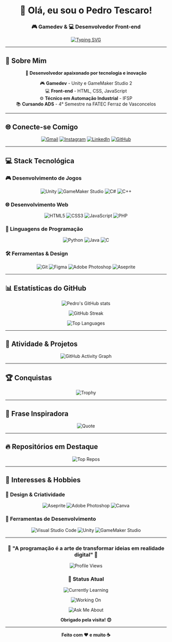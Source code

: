 <div align="center">

# 👋 Olá, eu sou o Pedro Tescaro! 

### 🎮 Gamedev & 💻 Desenvolvedor Front-end

[![Typing SVG](https://readme-typing-svg.demolab.com?font=Fira+Code&size=25&duration=3000&pause=1000&color=00D4FF&center=true&vCenter=true&width=600&lines=Desenvolvedor+de+Jogos+Unity+%26+GameMaker;Desenvolvedor+Front-end;Técnico+em+Automação+Industrial;Estudante+de+ADS+na+FATEC)](https://git.io/typing-svg)

</div>

---

## 🚀 Sobre Mim

<div align="center">

🎯 **Desenvolvedor apaixonado por tecnologia e inovação**

🎮 **Gamedev** - Unity e GameMaker Studio 2  
💻 **Front-end** - HTML, CSS, JavaScript  
⚙️ **Técnico em Automação Industrial** - IFSP  
📚 **Cursando ADS** - 4° Semestre na FATEC Ferraz de Vasconcelos  

</div>

---

## 🌐 Conecte-se Comigo

<div align="center">

[![Gmail](https://img.shields.io/badge/Gmail-D14836?style=for-the-badge&logo=gmail&logoColor=white)](mailto:pedroatescaro@gmail.com)
[![Instagram](https://img.shields.io/badge/Instagram-E4405F?style=for-the-badge&logo=instagram&logoColor=white)](https://instagram.com/tescpedro)
[![LinkedIn](https://img.shields.io/badge/LinkedIn-0077B5?style=for-the-badge&logo=linkedin&logoColor=white)](https://linkedin.com/in/pedrotescaro)
[![GitHub](https://img.shields.io/badge/GitHub-100000?style=for-the-badge&logo=github&logoColor=white)](https://github.com/pedrotescaro)

</div>

---

## 💻 Stack Tecnológica

### 🎮 Desenvolvimento de Jogos
<div align="center">

![Unity](https://img.shields.io/badge/Unity-100000?style=for-the-badge&logo=unity&logoColor=white)
![GameMaker Studio](https://img.shields.io/badge/GameMaker%20Studio-000000?style=for-the-badge&logo=gamemaker&logoColor=white)
![C#](https://img.shields.io/badge/C%23-239120?style=for-the-badge&logo=c-sharp&logoColor=white)
![C++](https://img.shields.io/badge/C++-00599C?style=for-the-badge&logo=c%2B%2B&logoColor=white)

</div>

### 🌐 Desenvolvimento Web
<div align="center">

![HTML5](https://img.shields.io/badge/HTML5-E34F26?style=for-the-badge&logo=html5&logoColor=white)
![CSS3](https://img.shields.io/badge/CSS3-1572B6?style=for-the-badge&logo=css3&logoColor=white)
![JavaScript](https://img.shields.io/badge/JavaScript-F7DF1E?style=for-the-badge&logo=javascript&logoColor=black)
![PHP](https://img.shields.io/badge/PHP-777BB4?style=for-the-badge&logo=php&logoColor=white)

</div>

### 💾 Linguagens de Programação
<div align="center">

![Python](https://img.shields.io/badge/Python-3776AB?style=for-the-badge&logo=python&logoColor=white)
![Java](https://img.shields.io/badge/Java-ED8B00?style=for-the-badge&logo=java&logoColor=white)
![C](https://img.shields.io/badge/C-00599C?style=for-the-badge&logo=c&logoColor=white)

</div>

### 🛠️ Ferramentas & Design
<div align="center">

![Git](https://img.shields.io/badge/Git-F05033?style=for-the-badge&logo=git&logoColor=white)
![Figma](https://img.shields.io/badge/Figma-F24E1E?style=for-the-badge&logo=figma&logoColor=white)
![Adobe Photoshop](https://img.shields.io/badge/Adobe%20Photoshop-31A8FF?style=for-the-badge&logo=adobe-photoshop&logoColor=white)
![Aseprite](https://img.shields.io/badge/Aseprite-FFFFFF?style=for-the-badge&logo=Aseprite&logoColor=7D929E)

</div>

---

## 📊 Estatísticas do GitHub

<div align="center">

![Pedro's GitHub stats](https://github-readme-stats.vercel.app/api?username=pedrotescaro&theme=tokyonight&hide_border=false&include_all_commits=true&count_private=true&show_icons=true&icon_color=00D4FF&title_color=00D4FF&text_color=ffffff)

![GitHub Streak](https://github-readme-streak-stats.herokuapp.com/?user=pedrotescaro&theme=tokyonight&hide_border=false&stroke=00D4FF&ring=00D4FF&fire=00D4FF&currStreakNum=00D4FF&sideNums=00D4FF&currStreakLabel=00D4FF&sideLabels=00D4FF&dates=ffffff)

![Top Languages](https://github-readme-stats.vercel.app/api/top-langs/?username=pedrotescaro&theme=tokyonight&hide_border=false&include_all_commits=true&count_private=true&layout=compact&langs_count=8&title_color=00D4FF&text_color=ffffff)

</div>

---

## 🎯 Atividade & Projetos

<div align="center">

![GitHub Activity Graph](https://github-readme-activity-graph.vercel.app/graph?username=pedrotescaro&theme=github&hide_border=false&custom_title=Atividade%20Recente&line=00D4FF&point=00D4FF&color=ffffff)

</div>

---

## 🏆 Conquistas

<div align="center">

![Trophy](https://github-profile-trophy.vercel.app/?username=pedrotescaro&theme=tokyonight&no-frame=false&no-bg=false&margin-w=4&title=MultiLanguage,Commits,Repositories,Stars,Followers&column=5)

</div>

---

## 💭 Frase Inspiradora

<div align="center">

![Quote](https://quotes-github-readme.vercel.app/api?type=horizontal&theme=tokyonight)

</div>

---

## 🔥 Repositórios em Destaque

<div align="center">

![Top Repos](https://github-contributor-stats.vercel.app/api?username=pedrotescaro&limit=5&theme=tokyonight&combine_all_yearly_contributions=true)

</div>

---

## 🎨 Interesses & Hobbies

### 🎨 **Design & Criatividade**
<div align="center">

![Aseprite](https://img.shields.io/badge/Aseprite-FFFFFF?style=for-the-badge&logo=Aseprite&logoColor=7D929E)
![Adobe Photoshop](https://img.shields.io/badge/Adobe%20Photoshop-31A8FF?style=for-the-badge&logo=adobe-photoshop&logoColor=white)
![Canva](https://img.shields.io/badge/Canva-%2300C4CC?style=for-the-badge&logo=Canva&logoColor=white)

</div>

### 🚀 **Ferramentas de Desenvolvimento**
<div align="center">

![Visual Studio Code](https://img.shields.io/badge/Visual%20Studio%20Code-0078d7?style=for-the-badge&logo=visual-studio-code&logoColor=white)
![Unity](https://img.shields.io/badge/Unity-100000?style=for-the-badge&logo=unity&logoColor=white)
![GameMaker Studio](https://img.shields.io/badge/GameMaker%20Studio-000000?style=for-the-badge&logo=gamemaker&logoColor=white)

</div>

---

<div align="center">

### 🌟 "A programação é a arte de transformar ideias em realidade digital" 🌟

![Profile Views](https://komarev.com/ghpvc/?username=pedrotescaro&color=00D4FF&style=for-the-badge&label=Profile+Views)

### 🎯 **Status Atual**

![Currently Learning](https://img.shields.io/badge/Currently%20Learning-React%20%7C%20TypeScript%20%7C%20Unity-00D4FF?style=for-the-badge&logo=react&logoColor=white)

![Working On](https://img.shields.io/badge/Working%20On-Game%20Development%20%7C%20Web%20Apps-00D4FF?style=for-the-badge&logo=unity&logoColor=white)

![Ask Me About](https://img.shields.io/badge/Ask%20Me%20About-Game%20Dev%20%7C%20Frontend%20%7C%20Automation-00D4FF?style=for-the-badge&logo=github&logoColor=white)

**Obrigado pela visita! 😊**

</div>

---

<div align="center">

**Feito com ❤️ e muito ☕**

</div>
